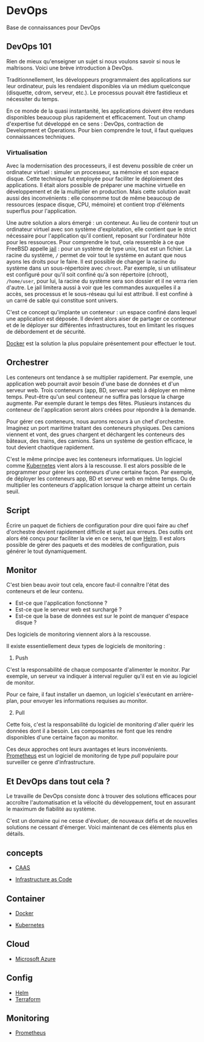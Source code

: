 # DevOps

Base de connaissances pour DevOps

## DevOps 101

Rien de mieux qu'enseigner un sujet si nous voulons savoir si nous le maîtrisons. Voici une brève introduction à DevOps.

Traditionnellement, les développeurs programmaient des applications sur leur ordinateur, puis les rendaient disponibles via un médium quelconque (disquette, cdrom, serveur, etc.). Le processus pouvait être fastidieux et nécessiter du temps.

En ce monde de la quasi instantanité, les applications doivent être rendues disponibles beaucoup plus rapidement et efficacement. Tout un champ d'expertise fut développé en ce sens : DevOps, contraction de Development et Operations. Pour bien comprendre le tout, il faut quelques connaissances techniques.

### Virtualisation

Avec la modernisation des processeurs, il est devenu possible de créer un ordinateur virtuel : simuler un processeur, sa mémoire et son espace disque. Cette technique fut employée pour faciliter le déploiement des applications. Il était alors possible de préparer une machine virtuelle en développement et de la multiplier en production. Mais cette solution avait aussi des inconvénients : elle consomme tout de même beaucoup de ressources (espace disque, CPU, mémoire) et contient trop d'éléments superflus pour l'application.

Une autre solution a alors émergé : un conteneur. Au lieu de contenir tout un ordinateur virtuel avec son système d'exploitation, elle contient que le strict nécessaire pour l'application qu'il contient, reposant sur l'ordinateur hôte pour les ressources. Pour comprendre le tout, cela ressemble à ce que FreeBSD appelle [jail](https://docs.freebsd.org/en/books/handbook/jails/) : pour un système de type unix, tout est un fichier. La racine du système, `/` permet de voir tout le système en autant que nous ayons les droits pour le faire. Il est possible de changer la racine du système dans un sous-répertoire avec `chroot`. Par exemple, si un utilisateur est configuré pour qu'il soit confiné qu'à son répertoire (chroot), `/home/user`, pour lui, la racine du système sera son dossier et il ne verra rien d'autre. Le jail limitera aussi à voir que les commandes auxquelles il a accès, ses processus et le sous-réseau qui lui est attribué. Il est confiné à un carré de sable qui constitue sont univers.

C'est ce concept qu'implante un conteneur : un espace confiné dans lequel une application est déposée. Il devient alors aiser de partager ce conteneur et de le déployer sur différentes infrastructures, tout en limitant les risques de débordement et de sécurité.

[Docker](https://www.docker.com/) est la solution la plus populaire présentement pour effectuer le tout.

## Orchestrer

Les conteneurs ont tendance à se multiplier rapidement. Par exemple, une application web pourrait avoir besoin d'une base de données et d'un serveur web. Trois conteneurs (app, BD, serveur web) à déployer en même temps. Peut-être qu'un seul conteneur ne suffira pas lorsque la charge augmente. Par exemple durant le temps des fêtes. Plusieurs instances du conteneur de l'application seront alors créées pour répondre à la demande.

Pour gérer ces conteneurs, nous aurons recours à un chef d'orchestre. Imaginez un port maritime traitant des conteneurs physiques. Des camions viennent et vont, des grues chargent et déchargent les conteneurs des bâteaux, des trains, des camions. Sans un système de gestion efficace, le tout devient chaotique rapidement. 

C'est le même principe avec les conteneurs informatiques. Un logiciel comme [Kubernetes](https://kubernetes.io/) vient alors à la rescousse. Il est alors possible de le programmer pour gérer les conteneurs d'une certaine façon. Par exemple, de déployer les conteneurs app, BD et serveur web en même temps. Ou de multiplier les conteneurs d'application lorsque la charge atteint un certain seuil. 

## Script

Écrire un paquet de fichiers de configuration pour dire quoi faire au chef d'orchestre devient rapidement difficile et sujet aux erreurs. Des outils ont alors été conçu pour faciliter la vie en ce sens, tel que [Helm](https://helm.sh/). Il est alors possible de gérer des paquets et des modèles de configuration, puis générer le tout dynamiquement.

## Monitor

C'est bien beau avoir tout cela, encore faut-il connaître l'état des conteneurs et de leur contenu. 

* Est-ce que l'application fonctionne ?
* Est-ce que le serveur web est surchargé ?
* Est-ce que la base de données est sur le point de manquer d'espace disque ?

Des logiciels de monitoring viennent alors à la rescousse.

Il existe essentiellement deux types de logiciels de monitoring :

1. Push

C'est la responsabilité de chaque composante d'alimenter le monitor. Par exemple, un serveur va indiquer à interval regulier qu'il est en vie au logiciel de monitor.

Pour ce faire, il faut installer un daemon, un logiciel s'exécutant en arrière-plan, pour envoyer les informations requises au monitor.

2. Pull

Cette fois, c'est la responsabilité du logiciel de monitoring d'aller quérir les données dont il a besoin. Les composantes ne font que les rendre disponibles d'une certaine façon au monitor.

Ces deux approches ont leurs avantages et leurs inconvénients. [Prometheus](https://prometheus.io/) est un logiciel de monitoring de type *pull* populaire pour surveiller ce genre d'infrastructure.

## Et DevOps dans tout cela ?

Le travaille de DevOps consiste donc à trouver des solutions efficaces pour accroître l'automatisation et la vélocité du développement, tout en assurant le maximum de fiabilité au système.

C'est un domaine qui ne cesse d'évoluer, de nouveaux défis et de nouvelles solutions ne cessant d'émerger. Voici maintenant de ces éléments plus en détails.

## concepts
* [CAAS](concepts/caas.md)
<!-- * [Edge](concepts/edge.md) -->
<!-- * [FAAS](concepts/faas.md) -->
* [Infrastructure as Code](concepts/iac.md)
<!-- * [Monorepo vs Multirepo](concepts/mono_multi.md) -->
<!-- * [Serverless](concepts/serveless.md) -->
<!-- * [Site Reliability Engineering](concepts/sre.md) -->

## Container
* [Docker](container/docker.md)
<!-- * [Istio](container/istio.md) -->
* [Kubernetes](container/kubernetes.md)

## Cloud
<!-- * [AWS](cloud/aws.md) -->
* [Microsoft Azure](cloud/azure.md)
<!-- * [Google Cloud](cloud/google.md) -->
<!-- * [Heroku](cloud/heroku.md) -->

<!-- ## Serverless
* [Firebase](serveless/firebase.md)
* [Nbase](serveless/nbase.md)
* [Pocketbase](serveless/pocketbase.md)
* [Supabase](serveless/supabase.md)
 -->
## Config
<!-- * [Ansible](config/ansible.md) -->
* [Helm](config/helm.md)
* [Terraform](config/terraform.md)

<!-- ## CI/CD
* [Argo CI](cicd/argo.md)
* [GitHub Actions](cicd/github_actions.md)
* [GitLab](cicd/gitlab.md)
* [Jenkins](cicd/jenkins.md)
 -->
## Monitoring
<!-- * [Fluent Bit](monitoring/fluent_bit.md)
* [Grafana](monitoring/grafana.md) -->
* [Prometheus](monitoring/prometheus.md)
